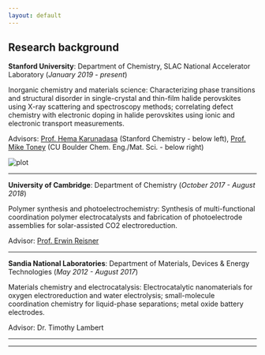 ```yaml
---
layout: default
---
```


## Research background
**Stanford University**: Department of Chemistry, SLAC National Accelerator Laboratory (_January 2019 - present_)

Inorganic chemistry and materials science: Characterizing phase transitions and structural disorder in single-crystal
and thin-film halide perovskites using X-ray scattering and spectroscopy methods; correlating defect chemistry with
electronic doping in halide perovskites using ionic and electronic transport measurements.

Advisors: [Prof. Hema Karunadasa](https://web.stanford.edu/group/karunadasalab/index.html) (Stanford Chemistry - below left), [Prof. Mike Toney](https://www.colorado.edu/lab/toney-group/) (CU Boulder Chem. Eng./Mat. Sci. - below right)

![plot](./assets/img/combined.jpg)

---

**University of Cambridge**: Department of Chemistry (_October 2017 - August 2018_)

Polymer synthesis and photoelectrochemistry: Synthesis of multi-functional coordination polymer electrocatalysts and
fabrication of photoelectrode assemblies for solar-assisted CO2 electroreduction.

Advisor: [Prof. Erwin Reisner](http://www-reisner.ch.cam.ac.uk)

---

**Sandia National Laboratories**: Department of Materials, Devices & Energy Technologies (_May 2012 - August 2017_)

Materials chemistry and electrocatalysis: Electrocatalytic nanomaterials for oxygen electroreduction and water
electrolysis; small-molecule coordination chemistry for liquid-phase separations; metal oxide battery electrodes.

Advisor: Dr. Timothy Lambert

---

---
